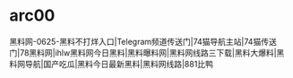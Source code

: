 # arc00
黑料网-0625-黑料不打烊入口|Telegram频道传送门|74猫导航主站|74猫传送门|78黑料网|ihlw黑料网今日黑料|黑料曝料网|黑料网线路三下载|黑料大爆料|黑料网导航|国产吃瓜|黑料今日最新黑料|黑料网线路|881比鸭
